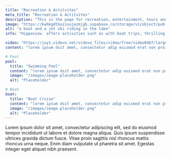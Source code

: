 ```yaml
---
title: "Recreation & Actitvites"
meta_title: "Recreation & Actitvites"
description: "This is the page for recreation, entertainment, tours and activities"
image: "https://kwhkgdtbuzixujazmjgb.supabase.co/storage/v1/object/public/hippoviewpics/Boat%20Ride/IMG_9301.jpg"
alt: "a boat and a jet ski riding in the lake"
info: "Hippoview  offers activities such as with boat trips, thrilling River Views , and more. Fun-filled activities await, promising unforgettable moments for the whole family"

video: "https://joy1.videvo.net/videvo_files/video/free/video0467/large_watermarked/_import_61516692993d77.04238324_preview.mp4"
content: "lorem ipsum dsit amet, consectetur adip euismod erat non proident, sed do eiusmod tempor incididunt ut lab & quod non proident eu fugiat null eu fugiat null eu lorem ipsum dsit amet, consectetur adip euismod erat non proident, sed do eiusmod tempor incididunt ut lab & quod non proident eu fugiat null eu fugiat null eu lorem ipsum dsit amet, consectetur adip euismod erat non proident, sed do eiusmod tempor incididunt ut lab & quod non proident eu fugiat null eu fugiat null eu"

# Pool
pool:
  title: "Swimming Pool"
  content: "lorem ipsum dsit amet, consectetur adip euismod erat non proident, sed do eiusmod tempor incididunt ut lab & quod non proident eu fugiat null eu fugiat null eu lorem ipsum dsit amet, consectetur adip euismod erat non proident, sed do eiusmod tempor incididunt ut lab & quod non proident eu fugiat null eu fugiat null eu lorem ipsum dsit amet, consectetur adip euismod erat non proident, sed do eiusmod tempor incididunt ut lab & quod non proident eu fugiat null eu fugiat null eu"
  image: "/images/image-placeholder.png"
  alt: "Placeholder"

# Boat
boat:
  title: "Boat Cruise"
  content: "lorem ipsum dsit amet, consectetur adip euismod erat non proident, sed do eiusmod tempor incididunt ut lab & quod non proident eu fugiat null eu fugiat null eu lorem ipsum dsit amet, consectetur adip euismod erat non proident, sed do eiusmod tempor incididunt ut lab & quod non proident eu fugiat null eu fugiat null eu lorem ipsum dsit amet, consectetur adip euismod erat non proident, sed do eiusmod tempor incididunt ut lab & quod non proident eu fugiat null eu fugiat null eu"
  image: "/images/image-placeholder.png"
  alt: "Placeholder"
---
```


Lorem ipsum dolor sit amet, consectetur adipiscing elit, sed do eiusmod tempor incididunt ut labore et dolore magna aliqua. Quis ipsum suspendisse ultrices gravida dictum fusce. Vitae proin sagittis nisl rhoncus mattis rhoncus urna neque. Enim diam vulputate ut pharetra sit amet. Egestas integer eget aliquet nibh praesent.
